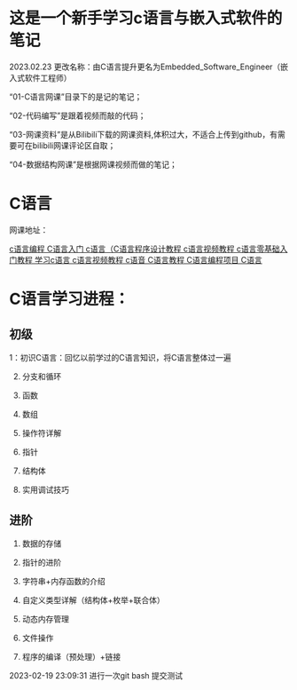 # 这是一个新手学习c语言与嵌入式软件的笔记

2023.02.23 更改名称：由C语言提升更名为Embedded_Software_Engineer（嵌入式软件工程师）


“01-C语言网课”目录下的是记的笔记；

“02-代码编写”是跟着视频而敲的代码；

“03-网课资料”是从Bilibili下载的网课资料,体积过大，不适合上传到github，有需要可在bilibili网课评论区自取；

“04-数据结构网课”是根据网课视频而做的笔记；


# C语言

网课地址：

[c语言编程 C语言入门 c语言（C语言程序设计教程 c语言视频教程 c语言零基础入门教程 学习c语言 c语言视频教程 c语音 C语言教程 C语言编程项目 C语言](https://www.bilibili.com/video/BV1q54y1q79w/?p=81&share_source=copy_web&vd_source=fd049f4c32ec0ad887e1ce34bb1a78f3)

# C语言学习进程：
## 初级

1：初识C语言：回忆以前学过的C语言知识，将C语言整体过一遍

2. 分支和循环

3. 函数

4. 数组

5. 操作符详解

6. 指针

7. 结构体

8. 实用调试技巧


## 进阶

1. 数据的存储

2. 指针的进阶

3. 字符串+内存函数的介绍

4. 自定义类型详解（结构体+枚举+联合体）

5. 动态内存管理

6. 文件操作

7. 程序的编译（预处理）+链接





















2023-02-19 23:09:31 进行一次git bash 提交测试


